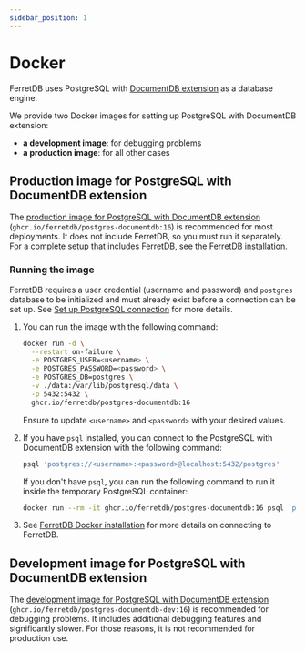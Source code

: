 ```yaml
---
sidebar_position: 1
---
```


# Docker

FerretDB uses PostgreSQL with [DocumentDB extension](https://github.com/microsoft/documentdb) as a database engine.

We provide two Docker images for setting up PostgreSQL with DocumentDB extension:

- **a development image**: for debugging problems
- **a production image**: for all other cases

## Production image for PostgreSQL with DocumentDB extension

The [production image for PostgreSQL with DocumentDB extension](https://ghcr.io/ferretdb/postgres-documentdb:16)
(`ghcr.io/ferretdb/postgres-documentdb:16`) is recommended for most deployments.
It does not include FerretDB, so you must run it separately.
For a complete setup that includes FerretDB, see the [FerretDB installation](../ferretdb/docker.md).

### Running the image

FerretDB requires a user credential (username and password) and `postgres` database to be initialized and must already exist before a connection can be set up.
See [Set up PostgreSQL connection](../../security/authentication.md#set-up-postgresql-connection) for more details.

1. You can run the image with the following command:

   ```sh
   docker run -d \
     --restart on-failure \
     -e POSTGRES_USER=<username> \
     -e POSTGRES_PASSWORD=<password> \
     -e POSTGRES_DB=postgres \
     -v ./data:/var/lib/postgresql/data \
     -p 5432:5432 \
     ghcr.io/ferretdb/postgres-documentdb:16
   ```

   Ensure to update `<username>` and `<password>` with your desired values.

2. If you have `psql` installed, you can connect to the PostgreSQL with DocumentDB extension with the following command:

   ```sh
   psql 'postgres://<username>:<password>@localhost:5432/postgres'
   ```

   If you don't have `psql`, you can run the following command to run it inside the temporary PostgreSQL container:

   ```sh
   docker run --rm -it ghcr.io/ferretdb/postgres-documentdb:16 psql 'postgres://<username>:<password>@localhost:5432/postgres'
   ```

3. See [FerretDB Docker installation](../ferretdb/docker.md) for more details on connecting to FerretDB.

## Development image for PostgreSQL with DocumentDB extension

The [development image for PostgreSQL with DocumentDB extension](https://ghcr.io/ferretdb/postgres-documentdb-dev:16)
(`ghcr.io/ferretdb/postgres-documentdb-dev:16`) is recommended for debugging problems.
It includes additional debugging features and significantly slower.
For those reasons, it is not recommended for production use.
